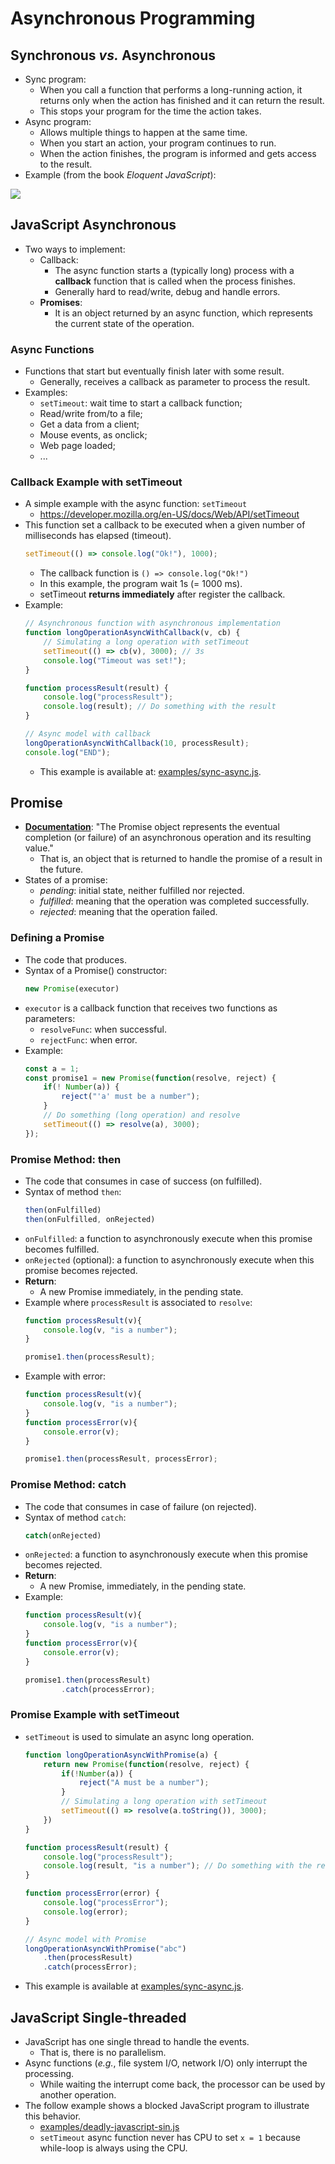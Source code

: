 # Asynchronous Programming

## Synchronous *vs.* Asynchronous

- Sync program:
    - When you call a function that performs a long-running action, it returns only when the action has finished and it can return the result. 
    - This stops your program for the time the action takes.
- Async program:
    - Allows multiple things to happen at the same time. 
    - When you start an action, your program continues to run. 
    - When the action finishes, the program is informed and gets access to the result.
- Example (from the book *Eloquent JavaScript*):

<img src="https://eloquentjavascript.net/img/control-io.svg">



## JavaScript Asynchronous
- Two ways to implement:
    - Callback: 
        - The async function starts a (typically long) process with a **callback** function that is called when the process finishes.
        - Generally hard to read/write, debug and handle errors.
    - **Promises**: 
        - It is an object returned by an async function, which represents the current state of the operation.

### Async Functions
- Functions that start but eventually finish later with some result.
    - Generally, receives a callback as parameter to process the result.
- Examples:
    - `setTimeout`: wait time to start a callback function;
    - Read/write from/to a file;
    - Get a data from a client;
    - Mouse events, as onclick;
    - Web page loaded;
    - ...


### Callback Example with setTimeout
- A simple example with the async function: `setTimeout`
    - https://developer.mozilla.org/en-US/docs/Web/API/setTimeout
- This function set a callback to be executed when a given number of milliseconds has elapsed (timeout).
    ```js
    setTimeout(() => console.log("Ok!"), 1000);
    ```
    - The callback function is `() => console.log("Ok!")`
    - In this example, the program wait 1s (= 1000 ms).
    - setTimeout **returns immediately** after register the callback.
- Example:
    ```js
    // Asynchronous function with asynchronous implementation
    function longOperationAsyncWithCallback(v, cb) {
        // Simulating a long operation with setTimeout
        setTimeout(() => cb(v), 3000); // 3s
        console.log("Timeout was set!");
    }

    function processResult(result) {
        console.log("processResult");
        console.log(result); // Do something with the result
    }

    // Async model with callback
    longOperationAsyncWithCallback(10, processResult);
    console.log("END");
    ```
    - This example is available at: [examples/sync-async.js](examples/sync-async.js).

## Promise
- **[Documentation](https://developer.mozilla.org/en-US/docs/Web/JavaScript/Reference/Global_Objects/Promise)**: "The Promise object represents the eventual completion (or failure) of an asynchronous operation and its resulting value."
    - That is, an object that is returned to handle the promise of a result in the future.
- States of a promise:
    - *pending*: initial state, neither fulfilled nor rejected.
    - *fulfilled*: meaning that the operation was completed successfully.
    - *rejected*: meaning that the operation failed.

### Defining a Promise
- The code that produces.
- Syntax of a Promise() constructor:
    ```javascript
    new Promise(executor)
    ```
- `executor` is a callback function that receives two functions as parameters:
    - `resolveFunc`: when successful. 
    - `rejectFunc`: when error.
- Example:
    ```js
    const a = 1;
    const promise1 = new Promise(function(resolve, reject) {
        if(! Number(a)) {
            reject("'a' must be a number");
        }
        // Do something (long operation) and resolve
        setTimeout(() => resolve(a), 3000);   
    });
    ```

### Promise Method: then
- The code that consumes in case of success (on fulfilled).
- Syntax of method `then`:
    ```javascript
    then(onFulfilled)
    then(onFulfilled, onRejected)
    ```
- `onFulfilled`: a function to asynchronously execute when this promise becomes fulfilled.
- `onRejected` (optional): a function to asynchronously execute when this promise becomes rejected.
- **Return**:
    - A new Promise immediately, in the pending state.
- Example where `processResult` is associated to `resolve`:
    ```javascript
    function processResult(v){
        console.log(v, "is a number");
    }

    promise1.then(processResult);
    ```
- Example with error:
    ```javascript
    function processResult(v){
        console.log(v, "is a number");
    }
    function processError(v){
        console.error(v);
    }

    promise1.then(processResult, processError);
    ```

### Promise Method: catch
- The code that consumes in case of failure (on rejected).
- Syntax of method `catch`:
    ```javascript
    catch(onRejected)
    ```
- `onRejected`: a function to asynchronously execute when this promise becomes rejected.
- **Return**:
    - A new Promise, immediately, in the pending state.
- Example:
    ```javascript
    function processResult(v){
        console.log(v, "is a number");
    }
    function processError(v){
        console.error(v);
    }

    promise1.then(processResult)
            .catch(processError);
    ```

### Promise Example with setTimeout
- `setTimeout` is used to simulate an async long operation.
    ```js
    function longOperationAsyncWithPromise(a) {
        return new Promise(function(resolve, reject) {
            if(!Number(a)) {
                reject("A must be a number");
            }
            // Simulating a long operation with setTimeout
            setTimeout(() => resolve(a.toString()), 3000); 
        })
    }

    function processResult(result) {
        console.log("processResult");
        console.log(result, "is a number"); // Do something with the result
    }

    function processError(error) {
        console.log("processError");
        console.log(error);
    }

    // Async model with Promise
    longOperationAsyncWithPromise("abc")
        .then(processResult)
        .catch(processError);
    ```
- This example is available at [examples/sync-async.js](examples/sync-async.js).

## JavaScript Single-threaded 
- JavaScript has one single thread to handle the events.
    - That is, there is no parallelism.
- Async functions (*e.g.*, file system I/O, network I/O) only interrupt the processing.
    - While waiting the interrupt come back, the processor can be used by another operation.
- The follow example shows a blocked JavaScript program to illustrate this behavior.
    - [examples/deadly-javascript-sin.js](examples/deadly-javascript-sin.js)
    - `setTimeout` async function never has CPU to set `x = 1` because while-loop is always using the CPU.